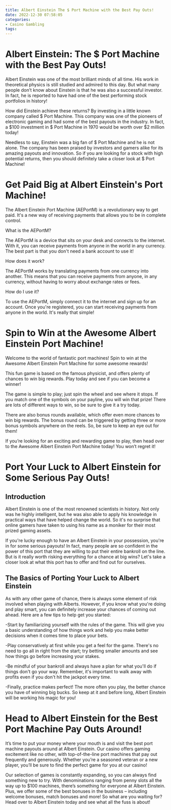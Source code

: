 ```yaml
---
title: Albert Einstein The $ Port Machine with the Best Pay Outs!
date: 2022-12-30 07:58:05
categories:
- Casino Gambling
tags:
---
```



#  Albert Einstein: The $ Port Machine with the Best Pay Outs!

Albert Einstein was one of the most brilliant minds of all time. His work in theoretical physics is still studied and admired to this day. But what many people don’t know about Einstein is that he was also a successful investor. In fact, he is reported to have had one of the best performing stock portfolios in history!

How did Einstein achieve these returns? By investing in a little known company called $ Port Machine. This company was one of the pioneers of electronic gaming and had some of the best payouts in the industry. In fact, a $100 investment in $ Port Machine in 1970 would be worth over $2 million today!

Needless to say, Einstein was a big fan of $ Port Machine and he is not alone. The company has been praised by investors and gamers alike for its amazing payouts and innovation. So if you are looking for a stock with high potential returns, then you should definitely take a closer look at $ Port Machine!

#  Get Paid Big at Albert Einstein's Port Machine!

The Albert Einstein Port Machine (AEPortM) is a revolutionary way to get paid. It's a new way of receiving payments that allows you to be in complete control.

What is the AEPortM?

The AEPortM is a device that sits on your desk and connects to the internet. With it, you can receive payments from anyone in the world in any currency. The best part is that you don't need a bank account to use it!

How does it work?

The AEPortM works by translating payments from one currency into another. This means that you can receive payments from anyone, in any currency, without having to worry about exchange rates or fees.

How do I use it?

To use the AEPortM, simply connect it to the internet and sign up for an account. Once you're registered, you can start receiving payments from anyone in the world. It's really that simple!

#  Spin to Win at the Awesome Albert Einstein Port Machine!

Welcome to the world of fantastic port machines! Spin to win at the Awesome Albert Einstein Port Machine for some awesome rewards!

This fun game is based on the famous physicist, and offers plenty of chances to win big rewards. Play today and see if you can become a winner!

The game is simple to play; just spin the wheel and see where it stops. If you match one of the symbols on your payline, you will win that prize! There are lots of different ways to win, so be sure to give it a try today.

There are also bonus rounds available, which offer even more chances to win big rewards. The bonus round can be triggered by getting three or more bonus symbols anywhere on the reels. So, be sure to keep an eye out for them!

If you’re looking for an exciting and rewarding game to play, then head over to the Awesome Albert Einstein Port Machine today! You won’t regret it!

#  Port Your Luck to Albert Einstein for Some Serious Pay Outs!

## Introduction

Albert Einstein is one of the most renowned scientists in history. Not only was he highly intelligent, but he was also able to apply his knowledge in practical ways that have helped change the world. So it's no surprise that online gamers have taken to using his name as a moniker for their most prized gaming assets.

If you're lucky enough to have an Albert Einstein in your possession, you're in for some serious payouts! In fact, many people are so confident in the power of this port that they are willing to put their entire bankroll on the line. But is it really worth risking everything for a chance at big wins? Let's take a closer look at what this port has to offer and find out for ourselves.

## The Basics of Porting Your Luck to Albert Einstein

As with any other game of chance, there is always some element of risk involved when playing with Alberts. However, if you know what you're doing and play smart, you can definitely increase your chances of coming out ahead. Here are a few tips to help get you started:

-Start by familiarizing yourself with the rules of the game. This will give you a basic understanding of how things work and help you make better decisions when it comes time to place your bets.

-Play conservatively at first while you get a feel for the game. There's no need to go all in right from the start; try betting smaller amounts and see how things go before increasing your stakes.

-Be mindful of your bankroll and always have a plan for what you'll do if things don't go your way. Remember, it's important to walk away with profits even if you don't hit the jackpot every time.

-Finally, practice makes perfect! The more often you play, the better chance you have of winning big bucks. So keep at it and before long, Albert Einstein will be working his magic for you!

#  Head to Albert Einstein for the Best Port Machine Pay Outs Around!

It’s time to put your money where your mouth is and visit the best port machine payouts around at Albert Einstein. Our casino offers gaming excitement like no other, with top-of-the-line port machines that pay out frequently and generously. Whether you’re a seasoned veteran or a new player, you’ll be sure to find the perfect game for you at our casino!

Our selection of games is constantly expanding, so you can always find something new to try. With denominations ranging from penny slots all the way up to $100 machines, there’s something for everyone at Albert Einstein. Plus, we offer some of the best bonuses in the business – including welcome bonuses, match bonuses and more! So what are you waiting for? Head over to Albert Einstein today and see what all the fuss is about!